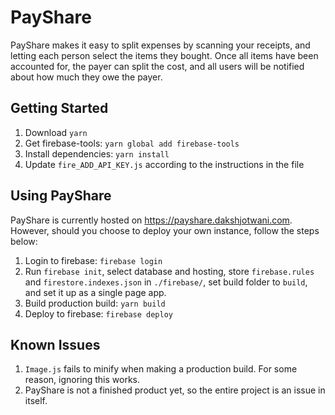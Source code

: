 # PayShare
PayShare makes it easy to split expenses by scanning your receipts, and letting each person select the items they bought. Once all items have been accounted for, the payer can split the cost, and all users will be notified about how much they owe the payer.

## Getting Started
1. Download `yarn`
2. Get firebase-tools: `yarn global add firebase-tools`
3. Install dependencies: `yarn install`
4. Update `fire_ADD_API_KEY.js` according to the instructions in the file

## Using PayShare
PayShare is currently hosted on https://payshare.dakshjotwani.com. However, should you choose to deploy your own instance, follow the steps below:

1. Login to firebase: `firebase login`
2. Run `firebase init`, select database and hosting, store `firebase.rules` and `firestore.indexes.json` in `./firebase/`, set build folder to `build`, and set it up as a single page app.
3. Build production build: `yarn build`
4. Deploy to firebase: `firebase deploy`

## Known Issues
1. `Image.js` fails to minify when making a production build. For some reason, ignoring this works.
2. PayShare is not a finished product yet, so the entire project is an issue in itself.
